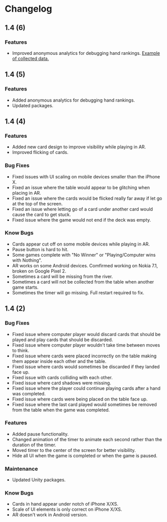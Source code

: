 # Changelog

## 1.4 (6)

### Features

-   Improved anonymous analytics for debugging hand rankings. [Example of collected data.](https://gist.github.com/neogeek/a4dc6feb794802d41166317c7eae27ae)

## 1.4 (5)

### Features

-   Added anonymous analytics for debugging hand rankings.
-   Updated packages.

## 1.4 (4)

### Features

-   Added new card design to improve visibility while playing in AR.
-   Improved flicking of cards.

### Bug Fixes

-   Fixed issues with UI scaling on mobile devices smaller than the iPhone X.
-   Fixed an issue where the table would appear to be glitching when placing in AR.
-   Fixed an issue where the cards would be flicked really far away if let go at the top of the screen.
-   Fixed an issue where letting go of a card under another card would cause the card to get stuck.
-   Fixed issue where the game would not end if the deck was empty.

### Know Bugs

-   Cards appear cut off on some mobile devices while playing in AR.
-   Pause button is hard to hit.
-   Some games complete with "No Winner" or "Playing/Computer wins with Nothing".
-   AR works on some Android devices. Comfirmed working on Nokia 7.1, broken on Google Pixel 2.
-   Sometimes a card will be missing from the river.
-   Sometimes a card will not be collected from the table when another game starts.
-   Sometimes the timer will go missing. Full restart required to fix.

## 1.4 (2)

### Bug Fixes

-   Fixed issue where computer player would discard cards that should be played and play cards that should be discarded.
-   Fixed issue where computer player wouldn't take time between moves to think.
-   Fixed issue where cards were placed incorrectly on the table making them appear inside each other and the table.
-   Fixed issue where cards would sometimes be discarded if they landed face up.
-   Fixed issue with cards colliding with each other.
-   Fixed issue where card shadows were missing.
-   Fixed issue where the player could continue playing cards after a hand was completed.
-   Fixed issue where cards were being placed on the table face up.
-   Fixed issue where the last card played would sometimes be removed from the table when the game was completed.

### Features

-   Added pause functionality.
-   Changed animation of the timer to animate each second rather than the duration of the timer.
-   Moved timer to the center of the screen for better visibility.
-   Hide all UI when the game is completed or when the game is paused.

### Maintenance

-   Updated Unity packages.

### Know Bugs

-   Cards in hand appear under notch of iPhone X/XS.
-   Scale of UI elements is only correct on iPhone X/XS.
-   AR doesn't work in Android version.
